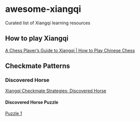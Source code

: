 # awesome-xiangqi

Curated list of Xiangqi learning resources

## How to play Xiangqi

[A Chess Player’s Guide to Xiangqi | How to Play Chinese Chess](https://www.youtube.com/watch?v=vklqOLf6mtU)

## Checkmate Patterns

### Discovered Horse
[Xiangqi Checkmate Strategies: Discovered Horse](https://www.youtube.com/shorts/pji0WSzB1Qw)

#### Discovered Horse Puzzle
[Puzzle 1](https://play.xiangqi.com/puzzle/qrbBvq/P)

